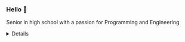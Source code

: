 ### Hello 👋

Senior in high school with a passion for Programming and Engineering

<details>
<summary>
  Details
</summary>

### What I do

I do almost any type of programming I can, although with an emphasis on systems programming and reverse engineering. I approach every challenge with an open mindset and being ready to learn. I have spent time around a multitude of operating systems, programming languges and other systems requiring me to constantly learn new technologies. I am really passionate about systems programming and reverse engineering, and plan to study it in college. I also spend time taking on mechanical enginnering projects such as building DIY sim racing cockpits and building robots for Vex Robotics competitions.

### What im working on
 - Brick Rigs Server Director & Editor Tweaks
     - Pushing Features
 - Vex Robotics
     - CAD Modeling (Fusion 360)
     - Physical Construction
     - Programming
 - JReverse
     - Making an installer application and re-factoring spagetti code
 - Website
     - Writing up project overviews and developing pages for <a href="https://aaronwilk.dev" target="_tab">My Website</a>
### Github Stats

![Github Stats](https://github-readme-stats.vercel.app/api/?username=tubaplayerdis&show_icons=true&count_private=true&theme=react)

## My skills 📜

### Web Technologies 🌐
 - JavaScript
 - HTML
 - CSS
 - TypeScript
 - Bootstrap
 - Node.js
 - Discord.js

### Application Technologies 💻
 - C
 - C++
 - Unreal Engine C++
 - Vex V5 C++
 - Boost C++
 - WinUI 3 C++
 - OpenGl
 - Java Native Interface
 - Java Vitrual Machine Tool Interface
 - Java
 - Java Swing
 - Java FX
 - C#
 - WinForms C#
 - WPF C#
 - WinUI 3 C#
 - Python
 - Vex Micropython
 - Beamng Lua
 - Assembly

### Integrated System Technologies 💾
 - Raspberry PI
 - Arduino
 - TI-Nspire
 - Micropython
 - Vex V5 Brain

### Operating Systems 🖥️
 - Windows 10/11
 - Raspbian
 - Chrome OS
 - Debian
 - Vexos

## What I'm currently learning 📚

- Ghidra
- Assembly
- Reverse Engineering

## Recent Accomplishments 🎉

- First to make a DLL based mod for Brick Rigs without source code access
- JSON based JIT interpreter for developing automation routines
- Proprietary scripting api enabling a real time Python to Java bridge
- Custom UI for library for VexOS
- Cross platform UI Library for TI-Npsire calcualtors and Desktop Applications.

### Languages Use

![UsedL anguages](https://github-readme-stats.vercel.app/api/top-langs/?username=tubaplayerdis&show_icons=true&count_private=true&theme=react&langs_count=10&layout=compact)

## Favorite Games 🎮

- Brick Rigs
- Beamng Drive
- Minecraft
- Teardown

</details>
